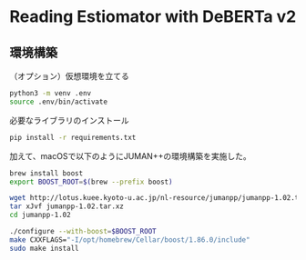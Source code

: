 # Reading Estiomator with DeBERTa v2

## 環境構築

（オプション）仮想環境を立てる
```bash
python3 -m venv .env
source .env/bin/activate
```

必要なライブラリのインストール

```bash
pip install -r requirements.txt
```

加えて、macOSで以下のようにJUMAN++の環境構築を実施した。

```bash
brew install boost
export BOOST_ROOT=$(brew --prefix boost)

wget http://lotus.kuee.kyoto-u.ac.jp/nl-resource/jumanpp/jumanpp-1.02.tar.xz
tar xJvf jumanpp-1.02.tar.xz
cd jumanpp-1.02

./configure --with-boost=$BOOST_ROOT
make CXXFLAGS="-I/opt/homebrew/Cellar/boost/1.86.0/include"
sudo make install
```